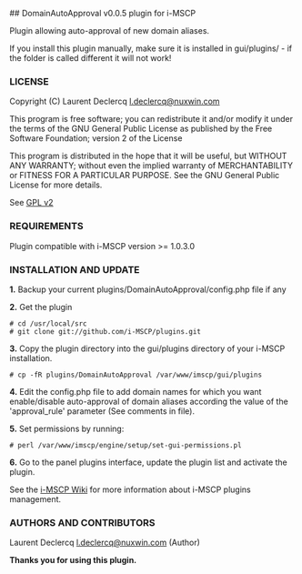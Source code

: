 ## DomainAutoApproval v0.0.5 plugin for i-MSCP

Plugin allowing auto-approval of new domain aliases.

If you install this plugin manually, make sure it is installed in
gui/plugins/ - if the folder is called different it will not work!

### LICENSE

Copyright (C) Laurent Declercq <l.declercq@nuxwin.com>

This program is free software; you can redistribute it and/or modify
it under the terms of the GNU General Public License as published by
the Free Software Foundation; version 2 of the License

This program is distributed in the hope that it will be useful,
but WITHOUT ANY WARRANTY; without even the implied warranty of
MERCHANTABILITY or FITNESS FOR A PARTICULAR PURPOSE.  See the
GNU General Public License for more details.

See [GPL v2](http://www.gnu.org/licenses/gpl-2.0.html "GPL v2")

### REQUIREMENTS

Plugin compatible with i-MSCP version >= 1.0.3.0

### INSTALLATION AND UPDATE

**1.** Backup your current plugins/DomainAutoApproval/config.php file if any

**2.** Get the plugin

	# cd /usr/local/src
	# git clone git://github.com/i-MSCP/plugins.git

**3.** Copy the plugin directory into the gui/plugins directory of your
   i-MSCP installation.

	# cp -fR plugins/DomainAutoApproval /var/www/imscp/gui/plugins

**4.** Edit the config.php file to add domain names for which you want
   enable/disable auto-approval of domain aliases according the
   value of the 'approval_rule' parameter (See comments in file).

**5.** Set permissions by running:

	# perl /var/www/imscp/engine/setup/set-gui-permissions.pl

**6.** Go to the panel plugins interface, update the plugin list and activate
   the plugin.

See the [i-MSCP Wiki](http://wiki.i-mscp.net/doku.php?id=plugins:management "Plugin Management Interface") for more information about i-MSCP plugins management.

### AUTHORS AND CONTRIBUTORS

Laurent Declercq <l.declercq@nuxwin.com> (Author)

**Thanks you for using this plugin.**
